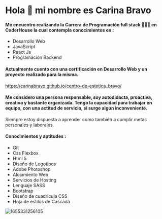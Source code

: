 # Hola 👋 mi nombre es Carina Bravo  
  
#### Me encuentro realizando la Carrera de Programación full stack 👩🏻‍💻 en CoderHouse la cual contempla conocimientos en :

- Desarrollo Web
- JavaScript 
- React Js
- Programación Backend

#### Actualmente cuento con una certificación en Desarrollo Web y un proyecto realizado para la misma. 
https://carinabravo.github.io/centro-de-estetica_bravo/
#### Me considero una persona responsable, soy autodidacta, proactiva, creativa y bastante organizada. Tengo la capacidad para trabajar en equipo, con una actitud de servicio, si surge algún inconveniente.
Siempre estoy dispuesta a aprender como también a cumplir metas personales y laborales.

#### Conocimientos y aptitudes :

- Git
- Css Flexbox
- Html 5
- Diseño de Logotipos
- Adobe Photoshop
- Alojamiento Web
- Servicios de Hosting
- Lenguaje SASS
- Bootstrap
- Diseño de cuadricula CSS
- Hoja de estilos de Cascada


![1655331256105](https://user-images.githubusercontent.com/54654136/186049433-e75e8d57-7462-49a1-9eb6-a87ba8ba43da.jpg)
